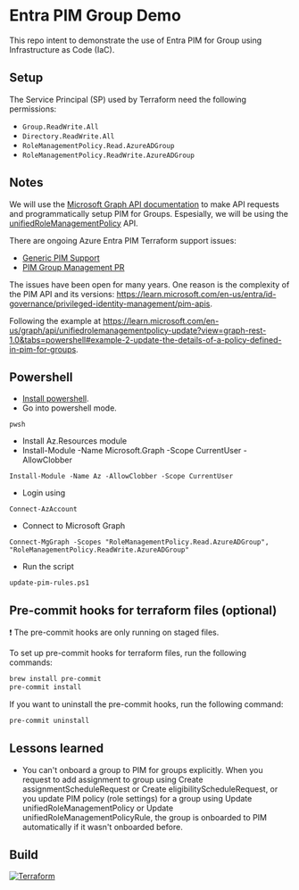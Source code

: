 # Entra PIM Group Demo

This repo intent to demonstrate the use of Entra PIM for Group using Infrastructure as Code (IaC).

## Setup

The Service Principal (SP) used by Terraform need the following permissions:

- `Group.ReadWrite.All`
- `Directory.ReadWrite.All`
- `RoleManagementPolicy.Read.AzureADGroup`
- `RoleManagementPolicy.ReadWrite.AzureADGroup`

## Notes

We will use the [Microsoft Graph API documentation](https://learn.microsoft.com/en-us/graph/api/resources/privilegedidentitymanagement-for-groups-api-overview?view=graph-rest-1.0) to make API requests and programmatically setup PIM for Groups. Espesially, we will be using the [unifiedRoleManagementPolicy](https://learn.microsoft.com/en-us/graph/api/resources/unifiedrolemanagementpolicy?view=graph-rest-1.0) API.

There are ongoing Azure Entra PIM Terraform support issues:

- [Generic PIM Support](https://github.com/hashicorp/terraform-provider-azuread/issues/68)
- [PIM Group Management PR](https://github.com/hashicorp/terraform-provider-azuread/pull/1327)

The issues have been open for many years. One reason is the complexity of the PIM API and its versions: https://learn.microsoft.com/en-us/entra/id-governance/privileged-identity-management/pim-apis.

Following the example at https://learn.microsoft.com/en-us/graph/api/unifiedrolemanagementpolicy-update?view=graph-rest-1.0&tabs=powershell#example-2-update-the-details-of-a-policy-defined-in-pim-for-groups.

## Powershell

- [Install powershell](https://learn.microsoft.com/en-us/powershell/scripting/install/installing-powershell?view=powershell-7.4).
- Go into powershell mode.

```
pwsh
```

- Install Az.Resources module
- Install-Module -Name Microsoft.Graph -Scope CurrentUser -AllowClobber

```
Install-Module -Name Az -AllowClobber -Scope CurrentUser
```

- Login using

```
Connect-AzAccount
```

- Connect to Microsoft Graph

```
Connect-MgGraph -Scopes "RoleManagementPolicy.Read.AzureADGroup", "RoleManagementPolicy.ReadWrite.AzureADGroup"
```

- Run the script

```
update-pim-rules.ps1
```
## Pre-commit hooks for terraform files (optional)

❗ The pre-commit hooks are only running on staged files.

To set up pre-commit hooks for terraform files, run the following commands:
    
```bash
brew install pre-commit
pre-commit install
```

If you want to uninstall the pre-commit hooks, run the following command:

```bash
pre-commit uninstall
```

## Lessons learned

- You can't onboard a group to PIM for groups explicitly. When you request to add assignment to group using Create assignmentScheduleRequest or Create eligibilityScheduleRequest, or you update PIM policy (role settings) for a group using Update unifiedRoleManagementPolicy or Update unifiedRoleManagementPolicyRule, the group is onboarded to PIM automatically if it wasn't onboarded before.

## Build

[![Terraform](https://github.com/fredrkl/entra-pim-group-demo/actions/workflows/terraform.yaml/badge.svg)](https://github.com/fredrkl/entra-pim-group-demo/actions/workflows/terraform.yaml)
